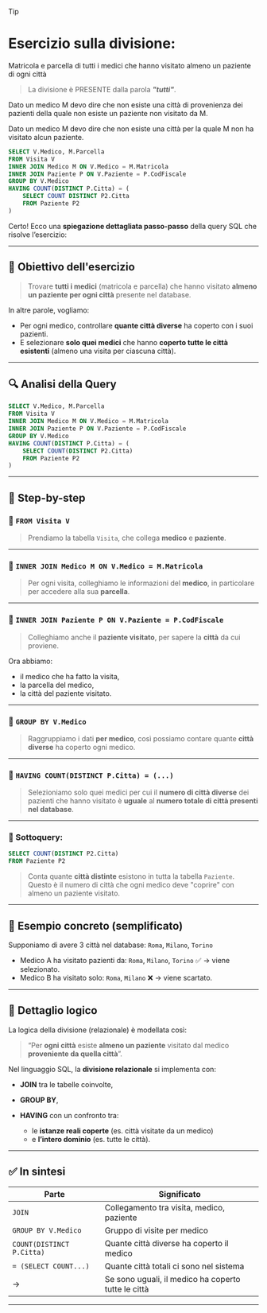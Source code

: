 >[!TIP]
> # Esercizio sulla divisione:
>
> Matricola e parcella di tutti i medici che hanno visitato almeno un paziente di ogni città
>
> > La divisione è PRESENTE dalla parola **_"tutti"_**.

Dato un medico M devo dire che non esiste una città di provenienza dei pazienti della quale non esiste un paziente non visitato da M.

Dato un medico M devo dire che non esiste una città per la quale M non ha visitato alcun paziente.

```SQL
SELECT V.Medico, M.Parcella
FROM Visita V
INNER JOIN Medico M ON V.Medico = M.Matricola
INNER JOIN Paziente P ON V.Paziente = P.CodFiscale
GROUP BY V.Medico
HAVING COUNT(DISTINCT P.Citta) = (
    SELECT COUNT DISTINCT P2.Citta
    FROM Paziente P2
)
```

Certo! Ecco una **spiegazione dettagliata passo-passo** della query SQL che risolve l’esercizio:

---

## 🧠 **Obiettivo dell'esercizio**

> Trovare **tutti i medici** (matricola e parcella) che hanno visitato **almeno un paziente per ogni città** presente nel database.

In altre parole, vogliamo:

* Per ogni medico, controllare **quante città diverse** ha coperto con i suoi pazienti.
* E selezionare **solo quei medici** che hanno **coperto tutte le città esistenti** (almeno una visita per ciascuna città).

---

## 🔍 Analisi della Query

```sql
SELECT V.Medico, M.Parcella
FROM Visita V
INNER JOIN Medico M ON V.Medico = M.Matricola
INNER JOIN Paziente P ON V.Paziente = P.CodFiscale
GROUP BY V.Medico
HAVING COUNT(DISTINCT P.Citta) = (
    SELECT COUNT(DISTINCT P2.Citta)
    FROM Paziente P2
)
```

---

## 🔧 **Step-by-step**

### 🔹 `FROM Visita V`

> Prendiamo la tabella `Visita`, che collega **medico** e **paziente**.

---

### 🔹 `INNER JOIN Medico M ON V.Medico = M.Matricola`

> Per ogni visita, colleghiamo le informazioni del **medico**, in particolare per accedere alla sua **parcella**.

---

### 🔹 `INNER JOIN Paziente P ON V.Paziente = P.CodFiscale`

> Colleghiamo anche il **paziente visitato**, per sapere la **città** da cui proviene.

Ora abbiamo:

* il medico che ha fatto la visita,
* la parcella del medico,
* la città del paziente visitato.

---

### 🔹 `GROUP BY V.Medico`

> Raggruppiamo i dati **per medico**, così possiamo contare quante **città diverse** ha coperto ogni medico.

---

### 🔹 `HAVING COUNT(DISTINCT P.Citta) = (...)`

> Selezioniamo solo quei medici per cui il **numero di città diverse** dei pazienti che hanno visitato è **uguale** al **numero totale di città presenti nel database**.

---

### 🔹 Sottoquery:

```sql
SELECT COUNT(DISTINCT P2.Citta)
FROM Paziente P2
```

> Conta quante **città distinte** esistono in tutta la tabella `Paziente`.
> Questo è il numero di città che ogni medico deve "coprire" con almeno un paziente visitato.

---

## 📌 Esempio concreto (semplificato)

Supponiamo di avere 3 città nel database: `Roma`, `Milano`, `Torino`

* Medico A ha visitato pazienti da: `Roma`, `Milano`, `Torino` ✅ → viene selezionato.
* Medico B ha visitato solo: `Roma`, `Milano` ❌ → viene scartato.

---

## 🧠 Dettaglio logico

La logica della divisione (relazionale) è modellata così:

> “Per **ogni città** esiste **almeno un paziente** visitato dal medico **proveniente da quella città**”.

Nel linguaggio SQL, la **divisione relazionale** si implementa con:

* **JOIN** tra le tabelle coinvolte,
* **GROUP BY**,
* **HAVING** con un confronto tra:

  * le **istanze reali coperte** (es. città visitate da un medico)
  * e **l’intero dominio** (es. tutte le città).

---

## ✅ In sintesi

| Parte                     | Significato                                         |
| ------------------------- | --------------------------------------------------- |
| `JOIN`                    | Collegamento tra visita, medico, paziente           |
| `GROUP BY V.Medico`       | Gruppo di visite per medico                         |
| `COUNT(DISTINCT P.Citta)` | Quante città diverse ha coperto il medico           |
| `= (SELECT COUNT...)`     | Quante città totali ci sono nel sistema             |
| →                         | Se sono uguali, il medico ha coperto tutte le città |

---
